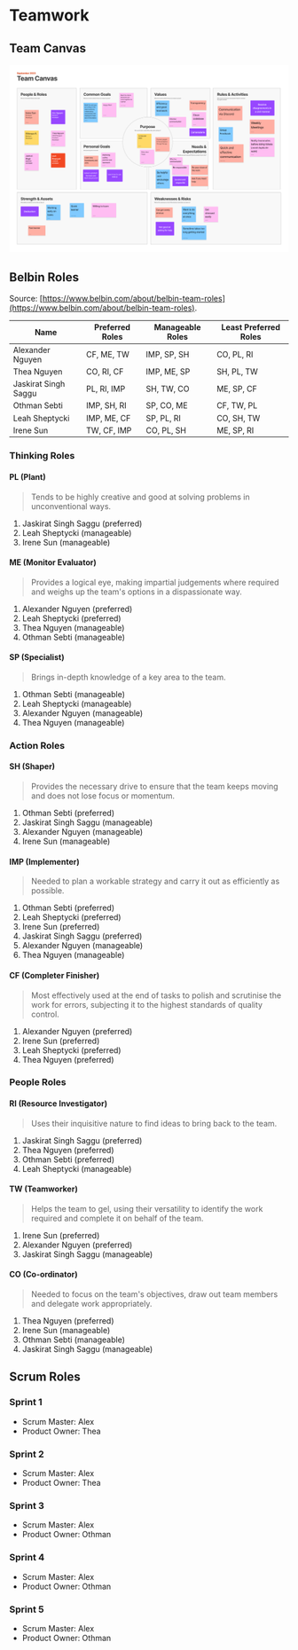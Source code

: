 # Teamwork

## Team Canvas

[![Team Canvas](img/talent_gift_team_canvas.png)](img/talent_gift_team_canvas.png)

## Belbin Roles

Source: [https://www.belbin.com/about/belbin-team-roles](https://www.belbin.com/about/belbin-team-roles).

| **Name**             | **Preferred Roles** | **Manageable Roles** | **Least Preferred Roles** |
| -------------------- | ------------------- | -------------------- | ------------------------- |
| Alexander Nguyen     | CF, ME, TW          | IMP, SP, SH          | CO, PL, RI                |
| Thea Nguyen          | CO, RI, CF          | IMP, ME, SP          | SH, PL, TW                |
| Jaskirat Singh Saggu | PL, RI, IMP         | SH, TW, CO           | ME, SP, CF                |
| Othman Sebti         | IMP, SH, RI         | SP, CO, ME           | CF, TW, PL                |
| Leah Sheptycki       | IMP, ME, CF         | SP, PL, RI           | CO, SH, TW                |
| Irene Sun            | TW, CF, IMP         | CO, PL, SH           | ME, SP, RI                |

### Thinking Roles

#### PL (Plant)

> Tends to be highly creative and good at solving problems in unconventional ways.

1. Jaskirat Singh Saggu (preferred)
2. Leah Sheptycki (manageable)
3. Irene Sun (manageable)

#### ME (Monitor Evaluator)

> Provides a logical eye, making impartial judgements where required and weighs up the team's options in a dispassionate way.

1. Alexander Nguyen (preferred)
2. Leah Sheptycki (preferred)
3. Thea Nguyen (manageable)
4. Othman Sebti (manageable)

#### SP (Specialist)

> Brings in-depth knowledge of a key area to the team.

1. Othman Sebti (manageable)
2. Leah Sheptycki (manageable)
3. Alexander Nguyen (manageable)
4. Thea Nguyen (manageable)

### Action Roles

#### SH (Shaper)

> Provides the necessary drive to ensure that the team keeps moving and does not lose focus or momentum.

1. Othman Sebti (preferred)
2. Jaskirat Singh Saggu (manageable)
3. Alexander Nguyen (manageable)
4. Irene Sun (manageable)

#### IMP (Implementer)

> Needed to plan a workable strategy and carry it out as efficiently as possible.

1. Othman Sebti (preferred)
2. Leah Sheptycki (preferred)
3. Irene Sun (preferred)
4. Jaskirat Singh Saggu (preferred)
5. Alexander Nguyen (manageable)
6. Thea Nguyen (manageable)

#### CF (Completer Finisher)

> Most effectively used at the end of tasks to polish and scrutinise the work for errors, subjecting it to the highest standards of quality control.

1. Alexander Nguyen (preferred)
2. Irene Sun (preferred)
3. Leah Sheptycki (preferred)
4. Thea Nguyen (preferred)

### People Roles

#### RI (Resource Investigator)

> Uses their inquisitive nature to find ideas to bring back to the team.

1. Jaskirat Singh Saggu (preferred)
2. Thea Nguyen (preferred)
3. Othman Sebti (preferred)
4. Leah Sheptycki (manageable)

#### TW (Teamworker)

> Helps the team to gel, using their versatility to identify the work required and complete it on behalf of the team.

1. Irene Sun (preferred)
2. Alexander Nguyen (preferred)
3. Jaskirat Singh Saggu (manageable)

#### CO (Co-ordinator)

> Needed to focus on the team's objectives, draw out team members and delegate work appropriately.

1. Thea Nguyen (preferred)
2. Irene Sun (manageable)
3. Othman Sebti (manageable)
4. Jaskirat Singh Saggu (manageable)

## Scrum Roles

### Sprint 1

- Scrum Master: Alex
- Product Owner: Thea

### Sprint 2

- Scrum Master: Alex
- Product Owner: Thea

### Sprint 3

- Scrum Master: Alex
- Product Owner: Othman

### Sprint 4

- Scrum Master: Alex
- Product Owner: Othman

### Sprint 5

- Scrum Master: Alex
- Product Owner: Othman

